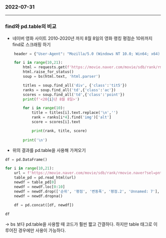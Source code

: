 ### 2022-07-31
--------------------
### **find와 pd.table의 비교**  
 

-  네이버 영화 사이트 2010-2020년 까지 8월 8일의 영화 랭킹 평점순 10위까지 find로 스크래핑 하기
```python
    header = {"User-Agent": "Mozilla/5.0 (Windows NT 10.0; Win64; x64) AppleWebKit/537.36 (KHTML, like Gecko) Chrome/103.0.0.0"}

    for i in range(10,21):
        html = requests.get(f'https://movie.naver.com/movie/sdb/rank/rmovie.naver?sel=pnt&date=20{i}0808', headers=header)
        html.raise_for_status()
        soup = bs(html.text, 'html.parser')

        titles = soup.find_all('div', {'class':'tit5'})
        ranks = soup.find_all('td',{'class':'ac'})
        scores = soup.find_all('td',{'class':'point'})
        print(f'<20{i}년 8월 8일>')

        for i in range(10):
            title = titles[i].text.replace('\n','')
            rank = ranks[i*4].find('img')['alt']
            score = scores[i].text

            print(rank, title, score)
        
        print('\n')
```  


- 위의 결과를 pd.table을 사용해 가져오기
```python
df = pd.DataFrame()

for i in range(10,21):
    url = f'https://movie.naver.com/movie/sdb/rank/rmovie.naver?sel=pnt&tg=0&date=20{i}0808'
    table_pd = pd.read_html(url)
    newdf = table_pd[0]
    newdf = newdf.loc[0:10]
    newdf = newdf.drop(['순위', '평점', '변동폭', '평점.2', 'Unnamed: 7'], axis=1)
    newdf = newdf.dropna()
    
    df = pd.concat([df, newdf])

df
```

-> bs 보다 pd.table을 사용할 때 코드가 훨씬 짧고 간결하다. 하지만 table 태그로 이루어진 경우에만 사용이 가능하다.


